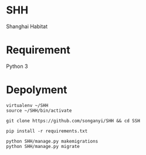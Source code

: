 # SHH
Shanghai Habitat

# Requirement
Python 3

# Depolyment
```
virtualenv ~/SHH
source ~/SHH/bin/activate

git clone https://github.com/songanyi/SHH && cd SSH

pip install -r requirements.txt

python SHH/manage.py makemigrations
python SHH/manage.py migrate
```